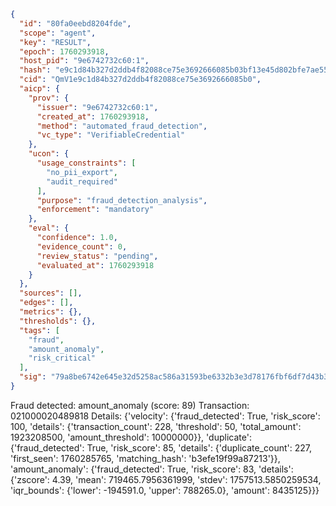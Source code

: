 ```json
{
  "id": "80fa0eebd8204fde",
  "scope": "agent",
  "key": "RESULT",
  "epoch": 1760293918,
  "host_pid": "9e6742732c60:1",
  "hash": "e9c1d84b327d2ddb4f82088ce75e3692666085b03bf13e45d802bfe7ae55e35b",
  "cid": "QmV1e9c1d84b327d2ddb4f82088ce75e3692666085b0",
  "aicp": {
    "prov": {
      "issuer": "9e6742732c60:1",
      "created_at": 1760293918,
      "method": "automated_fraud_detection",
      "vc_type": "VerifiableCredential"
    },
    "ucon": {
      "usage_constraints": [
        "no_pii_export",
        "audit_required"
      ],
      "purpose": "fraud_detection_analysis",
      "enforcement": "mandatory"
    },
    "eval": {
      "confidence": 1.0,
      "evidence_count": 0,
      "review_status": "pending",
      "evaluated_at": 1760293918
    }
  },
  "sources": [],
  "edges": [],
  "metrics": {},
  "thresholds": {},
  "tags": [
    "fraud",
    "amount_anomaly",
    "risk_critical"
  ],
  "sig": "79a8be6742e645e32d5258ac586a31593be6332b3e3d78176fbf6df7d43b30db"
}
```

Fraud detected: amount_anomaly (score: 89)
Transaction: 021000020489818
Details: {'velocity': {'fraud_detected': True, 'risk_score': 100, 'details': {'transaction_count': 228, 'threshold': 50, 'total_amount': 1923208500, 'amount_threshold': 10000000}}, 'duplicate': {'fraud_detected': True, 'risk_score': 85, 'details': {'duplicate_count': 227, 'first_seen': 1760285765, 'matching_hash': 'b3efe19f99a87213'}}, 'amount_anomaly': {'fraud_detected': True, 'risk_score': 83, 'details': {'zscore': 4.39, 'mean': 719465.7956361999, 'stdev': 1757513.5850259534, 'iqr_bounds': {'lower': -194591.0, 'upper': 788265.0}, 'amount': 8435125}}}